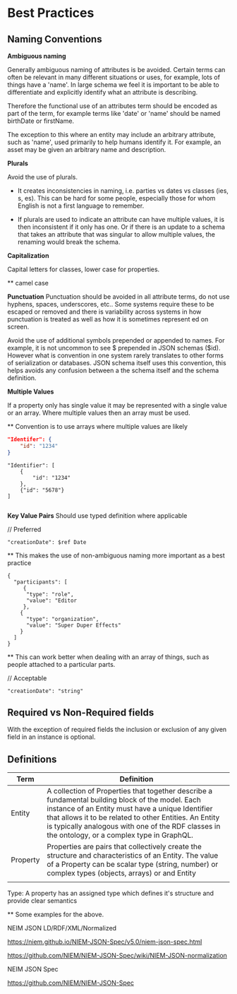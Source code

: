 # Best Practices



## Naming Conventions

**Ambiguous naming**

Generally ambiguous naming of attributes is be avoided. Certain terms can often be relevant in many different situations or uses, for example, lots of things have a 'name'. In large schema we feel it is important to be able to differentiate and explicitly identify what an attribute is describing.

Therefore the functional use of an attributes term should be encoded as part of the term, for example terms like 'date' or 'name' should be named birthDate or firstName.

The exception to this where an entity may include an arbitrary attribute, such as 'name', used primarily to help humans identify it. For example, an asset may be given an arbitrary name and description.

**Plurals**

Avoid the use of plurals.

- It creates inconsistencies in naming, i.e. parties vs dates vs classes (ies, s, es). This can be hard for some people, especially those for whom English is not a first language to remember.

- If plurals are used to indicate an attribute can have multiple values, it is then inconsistent if it only has one. Or if there is an update to a schema that takes an attribute that was singular to allow multiple values, the renaming would break the schema.

**Capitalization**

Capital letters for classes, lower case for properties.



** camel case



**Punctuation**
Punctuation should be avoided in all attribute terms, do not use hyphens, spaces, underscores, etc.. Some systems require these to be escaped or removed and there is variability across systems in how punctuation is treated as well as how it is sometimes represent ed on screen.

Avoid the use of additional symbols prepended or appended to names. For example, it is not uncommon to see $ prepended in JSON schemas ($id). However what is convention in one system rarely translates to other forms of serialization or databases. JSON schema itself uses this convention, this helps avoids any confusion between a the schema itself and the schema definition.





**Multiple Values**

If a property only has single value it may be represented with a single value or an array. Where multiple values then an array must be used.

 ** Convention is to use arrays where multiple values are likely

```json
"Identifer": {
	"id": "1234"
}
```



```
"Identifier": [
    {
        "id": "1234"
    },
    {"id": "5678"}
]


```





**Key Value Pairs**
Should use typed definition where applicable

// Preferred

    "creationDate": $ref Date

** This makes the use of non-ambiguous naming more important as a best practice



    {
      "participants": [
         {
          "type": "role",
          "value": "Editor
         },
        {
          "type": "organization",
          "value": "Super Duper Effects"
        }
      ]
    }

** This can work better when dealing with an array of things, such as people attached to a particular parts.


// Acceptable

    "creationDate": "string"


## Required vs Non-Required fields
With the exception of required fields the inclusion or exclusion of any given field in an instance is optional.





## Definitions

| Term     | Definition                                                   |
| -------- | ------------------------------------------------------------ |
| Entity   | A collection of Properties that together describe a fundamental building block of the model. Each instance of an Entity must have a unique Identifier that allows it to be related to other Entities. An Entity is typically analogous with one of the RDF classes in the ontology, or a complex type in GraphQL. |
| Property | Properties are <key><value> pairs that collectively create the structure and characteristics of an Entity. The value of a Property can be scalar type (string, number) or complex types (objects, arrays) or and Entity |
|          |                                                              |

Type: A property has an assigned type which defines it's structure and provide clear semantics



** Some examples for the above.









NEIM JSON LD/RDF/XML/Normalized

https://niem.github.io/NIEM-JSON-Spec/v5.0/niem-json-spec.html

https://github.com/NIEM/NIEM-JSON-Spec/wiki/NIEM-JSON-normalization

NEIM JSON Spec

https://github.com/NIEM/NIEM-JSON-Spec



